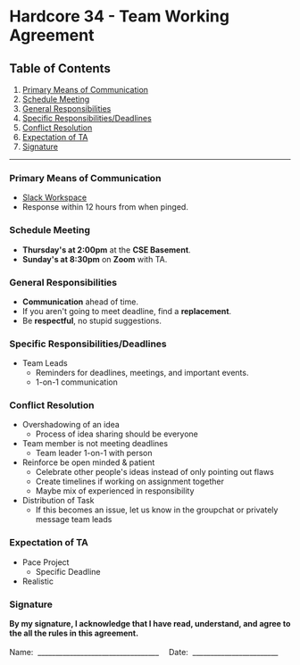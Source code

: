 # Hardcore 34 - Team Working Agreement

## Table of Contents
1. [Primary Means of Communication](#primary-means-of-communication)
2. [Schedule Meeting](#schedule-meeting)
3. [General Responsibilities](#general-responsibilities)
4. [Specific Responsibilities/Deadlines](#specific-responsibilitiesdeadlines)
5. [Conflict Resolution](#conflict-resolution)
6. [Expectation of TA](#expectation-of-ta)
7. [Signature](#signature)

<hr>

### Primary Means of Communication
- [Slack Workspace](https://app.slack.com/client/T046D05G5J9/C046UHJ6BED)
- Response within 12 hours from when pinged.
### Schedule Meeting
- **Thursday's at 2:00pm** at the **CSE Basement**.
- **Sunday's at 8:30pm** on **Zoom** with TA.

### General Responsibilities
- **Communication** ahead of time.
- If you aren't going to meet deadline, find a **replacement**.
- Be **respectful**, no stupid suggestions.

### Specific Responsibilities/Deadlines
- Team Leads
  - Reminders for deadlines, meetings, and important events.
  - 1-on-1 communication

### Conflict Resolution
- Overshadowing of an idea
  - Process of idea sharing should be everyone
- Team member is not meeting deadlines
  - Team leader 1-on-1 with person
- Reinforce be open minded & patient 
  - Celebrate other people's ideas instead of only pointing out flaws
  - Create timelines if working on assignment together
  - Maybe mix of experienced in responsibility
- Distribution of Task
  - If this becomes an issue, let us know in the groupchat or privately message team leads

### Expectation of TA
- Pace Project 
  - Specific Deadline
- Realistic

### Signature
**By my signature, I acknowledge that I have read, understand, and agree to the all the rules in this agreement.**<br><br>
Name:&nbsp;&nbsp;__________________________________ &emsp;Date:&nbsp;&nbsp;________________________

